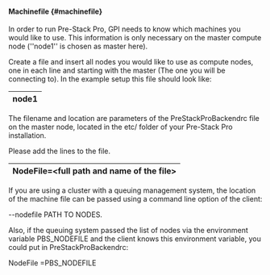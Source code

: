 #### Machinefile {#machinefile}

In order to run Pre-Stack Pro, GPI needs to know which machines you would like to use. This information is only necessary on the master compute node (&#039;&#039;node1&#039;&#039; is chosen as master here).

Create a file and insert all nodes you would like to use as compute nodes, one in each line and starting with the master (The one you will be connecting to). In the example setup this file should look like:

| node1 |
| --- |

The filename and location are parameters of the PreStackProBackendrc file on the master node, located in the etc/ folder of your Pre-Stack Pro installation.

Please add the lines to the file.

| NodeFile=&lt;full path and name of the file&gt; |
| --- |

If you are using a cluster with a queuing management system, the location of the machine file can be passed using a command line option of the client:

--nodefile PATH TO NODES.

Also, if the queuing system passed the list of nodes via the environment variable PBS_NODEFILE and the client knows this environment variable, you could put in PreStackProBackendrc:

NodeFile =PBS_NODEFILE